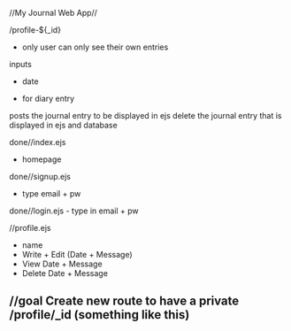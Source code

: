 //My Journal Web App//

/profile-${_id}
- only user can only see their own entries

inputs
- date
- <p> for diary entry

posts the journal entry to be displayed in ejs
delete the journal entry that is displayed in ejs and database

done//index.ejs
  - homepage

done//signup.ejs
  - type email + pw

done//login.ejs
    - type in email + pw

//profile.ejs
  - name
  - Write + Edit  (Date + Message)
  - View Date + Message
  - Delete Date + Message

//goal Create new route to have a private /profile/_id (something like this)
  -  

